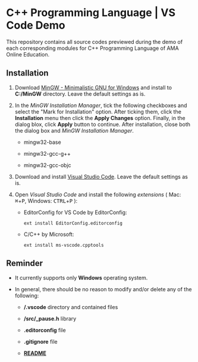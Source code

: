 # C++ Programming Language | VS Code Demo

This repository contains all source codes previewed during the demo of each corresponding modules for C++ Programming Language of AMA Online Education.

## Installation

1. Download [MinGW - Minimalistic GNU for Windows](https://sourceforge.net/projects/mingw/?source=typ_redirect) and install to **C:/MinGW** directory. Leave the default settings as is.

2. In the _MinGW Installation Manager_, tick the following checkboxes and select the "Mark for Installation" option. After ticking them, click the **Installation** menu then click the **Apply Changes** option. Finally, in the dialog blox, click **Apply** button to continue. After installation, close both the dialog box and _MinGW Installation Manager_.

    * mingw32-base

    * mingw32-gcc-g++
  
    * mingw32-gcc-objc

3. Download and install [Visual Studio Code](https://code.visualstudio.com/). Leave the default settings as is.

4. Open _Visual Studio Code_ and install the following _extensions_ ( Mac: <kbd>&#8984;</kbd>+<kbd>P</kbd>, Windows: <kbd>CTRL</kbd>+<kbd>P</kbd> ):

    * EditorConfig for VS Code by EditorConfig:

          ext install EditorConfig.editorconfig

    * C/C++ by Microsoft:

          ext install ms-vscode.cpptools

## Reminder

* It currently supports only **Windows** operating system.

* In general, there should be no reason to modify and/or delete any of the following:

  * **/.vscode** directory and contained files

  * **/src/_pause.h** library

  * **.editorconfig** file

  * **.gitignore** file

  * [**README**](/README.md)
